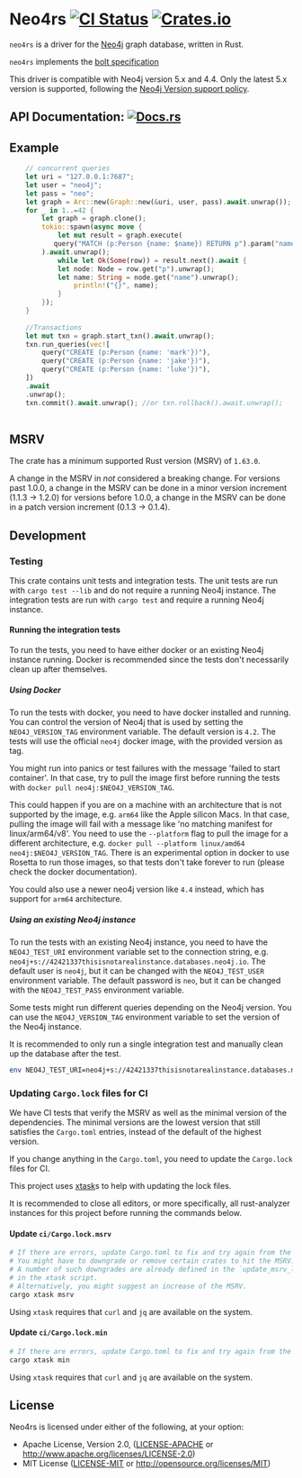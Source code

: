 # Neo4rs [![CI Status][ci-badge]][ci-url]  [![Crates.io][crates-badge]][crates-url]

[ci-badge]: https://github.com/neo4j-labs/neo4rs/actions/workflows/checks.yml/badge.svg
[ci-url]: https://github.com/neo4j-labs/neo4rs
[crates-badge]: https://img.shields.io/crates/v/neo4rs.svg?style=shield
[crates-url]: https://crates.io/crates/neo4rs
[docs-badge]: https://img.shields.io/badge/docs-latest-blue.svg?style=shield
[docs-url]: https://docs.rs/neo4rs

`neo4rs` is a driver for the [Neo4j](https://neo4j.com/) graph database, written in Rust.

`neo4rs` implements the [bolt specification](https://7687.org/bolt/bolt-protocol-message-specification-4.html#version-41)

This driver is compatible with Neo4j version 5.x and 4.4.
Only the latest 5.x version is supported, following the [Neo4j Version support policy](https://neo4j.com/developer/kb/neo4j-supported-versions/).

## API Documentation: [![Docs.rs][docs-badge]][docs-url]

## Example

```rust    
    // concurrent queries
    let uri = "127.0.0.1:7687";
    let user = "neo4j";
    let pass = "neo";
    let graph = Arc::new(Graph::new(&uri, user, pass).await.unwrap());
    for _ in 1..=42 {
        let graph = graph.clone();
        tokio::spawn(async move {
            let mut result = graph.execute(
	       query("MATCH (p:Person {name: $name}) RETURN p").param("name", "Mark")
	    ).await.unwrap();
            while let Ok(Some(row)) = result.next().await {
        	let node: Node = row.get("p").unwrap();
        	let name: String = node.get("name").unwrap();
                println!("{}", name);
            }
        });
    }
    
    //Transactions
    let mut txn = graph.start_txn().await.unwrap();
    txn.run_queries(vec![
        query("CREATE (p:Person {name: 'mark'})"),
        query("CREATE (p:Person {name: 'jake'})"),
        query("CREATE (p:Person {name: 'luke'})"),
    ])
    .await
    .unwrap();
    txn.commit().await.unwrap(); //or txn.rollback().await.unwrap();
    
```

## MSRV

The crate has a minimum supported Rust version (MSRV) of `1.63.0`.

A change in the MSRV in *not* considered a breaking change.
For versions past 1.0.0, a change in the MSRV can be done in a minor version increment (1.1.3 -> 1.2.0)
for versions before 1.0.0, a change in the MSRV can be done in a patch version increment (0.1.3 -> 0.1.4).


## Development

### Testing

This crate contains unit tests and integration tests.
The unit tests are run with `cargo test --lib` and do not require a running Neo4j instance.
The integration tests are run with `cargo test` and require a running Neo4j instance.

#### Running the integration tests

To run the tests, you need to have either docker or an existing Neo4j instance running.
Docker is recommended since the tests don't necessarily clean up after themselves.

##### Using Docker

To run the tests with docker, you need to have docker installed and running.
You can control the version of Neo4j that is used by setting the `NEO4J_VERSION_TAG` environment variable.
The default version is `4.2`.
The tests will use the official `neo4j` docker image, with the provided version as tag.

You might run into panics or test failures with the message 'failed to start container'.
In that case, try to pull the image first before running the tests with `docker pull neo4j:$NEO4J_VERSION_TAG`.

This could happen if you are on a machine with an architecture that is not supported by the image, e.g. `arm64` like the Apple silicon Macs.
In that case, pulling the image will fail with a message like 'no matching manifest for linux/arm64/v8'.
You need to use the `--platform` flag to pull the image for a different architecture, e.g. `docker pull --platform linux/amd64 neo4j:$NEO4J_VERSION_TAG`.
There is an experimental option in docker to use Rosetta to run those images, so that tests don't take forever to run (please check the docker documentation).

You could also use a newer neo4j version like `4.4` instead, which has support for `arm64` architecture.

##### Using an existing Neo4j instance

To run the tests with an existing Neo4j instance, you need to have the `NEO4J_TEST_URI` environment variable set to the connection string, e.g. `neo4j+s://42421337thisisnotarealinstance.databases.neo4j.io`.
The default user is `neo4j`, but it can be changed with the `NEO4J_TEST_USER` environment variable.
The default password is `neo`, but it can be changed with the `NEO4J_TEST_PASS` environment variable.

Some tests might run different queries depending on the Neo4j version.
You can use the `NEO4J_VERSION_TAG` environment variable to set the version of the Neo4j instance.

It is recommended to only run a single integration test and manually clean up the database after the test.

```sh
env NEO4J_TEST_URI=neo4j+s://42421337thisisnotarealinstance.databases.neo4j.io NEO4J_TEST_USER=neo4j NEO4J_TEST_PASS=supersecret NEO4J_VERSION_TAG=5.8 cargo test --test <name of the integration test, see the file names in lib/tests/>
```

### Updating `Cargo.lock` files for CI

We have CI tests that verify the MSRV as well as the minimal version of the dependencies.
The minimal versions are the lowest version that still satisfies the `Cargo.toml` entries, instead of the default of the highest version.

If you change anything in the `Cargo.toml`, you need to update the `Cargo.lock` files for CI.

This project uses [xtask](https://github.com/matklad/cargo-xtask#cargo-xtask)s to help with updating the lock files.

It is recommended to close all editors, or more specifically, all rust-analyzer instances for this project before running the commands below.

#### Update `ci/Cargo.lock.msrv`

```bash
# If there are errors, update Cargo.toml to fix and try again from the top.
# You might have to downgrade or remove certain crates to hit the MSRV.
# A number of such downgrades are already defined in the `update_msrv_lock` function
# in the xtask script.
# Alternatively, you might suggest an increase of the MSRV.
cargo xtask msrv
```

Using `xtask` requires that `curl` and `jq` are available on the system.


#### Update `ci/Cargo.lock.min`

```bash
# If there are errors, update Cargo.toml to fix and try again from the top.
cargo xtask min
```

Using `xtask` requires that `curl` and `jq` are available on the system.


## License

Neo4rs is licensed under either of the following, at your option:

 * Apache License, Version 2.0, ([LICENSE-APACHE](LICENSE-APACHE) or http://www.apache.org/licenses/LICENSE-2.0)
 * MIT License ([LICENSE-MIT](LICENSE-MIT) or http://opensource.org/licenses/MIT)
